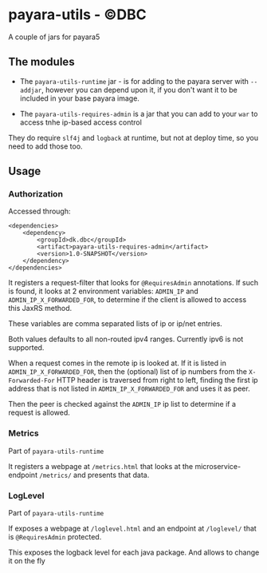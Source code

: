 # payara-utils - ©DBC

A couple of jars for payara5

## The modules

- The `payara-utils-runtime` jar - is for adding to the payara server with
  `--addjar`, however you can depend upon it, if you don't want it to be
  included in your base payara image.

- The `payara-utils-requires-admin` is a jar that you can add to your `war`
  to access tnhe ip-based access control

They do require `slf4j` and `logback` at runtime, but not at deploy time, so
you need to add those too.

## Usage

### Authorization

Accessed through:

    <dependencies>
        <dependency>
            <groupId>dk.dbc</groupId>
            <artifact>payara-utils-requires-admin</artifact>
            <version>1.0-SNAPSHOT</version>
        </dependency>
    </dependencies>


It registers a request-filter that looks for `@RequiresAdmin` annotations. If
such is found, it looks at 2 environment variables: `ADMIN_IP` and
`ADMIN_IP_X_FORWARDED_FOR`,  to determine if the client is allowed to access
this JaxRS method.

These variables are comma separated lists of ip or ip/net entries.

Both values defaults to all non-routed ipv4 ranges. Currently ipv6 is not
supported.

When a request comes in the remote ip is looked at. If it is listed in
`ADMIN_IP_X_FORWARDED_FOR`, then the (optional) list of ip numbers from the
`X-Forwarded-For` HTTP header is traversed from right to left, finding the first
ip address that is not listed in `ADMIN_IP_X_FORWARDED_FOR` and uses it as peer.

Then the peer is checked against the `ADMIN_IP` ip list to determine if a
request is allowed.

### Metrics

Part of `payara-utils-runtime`

It registers a webpage at `/metrics.html` that looks at the microservice-endpoint
`/metrics/` and presents that data.

### LogLevel

Part of `payara-utils-runtime`

If exposes a webpage at `/loglevel.html` and an endpoint at `/loglevel/` that
is `@RequiresAdmin` protected.

This exposes the logback level for each java package. And allows to change it
on the fly
